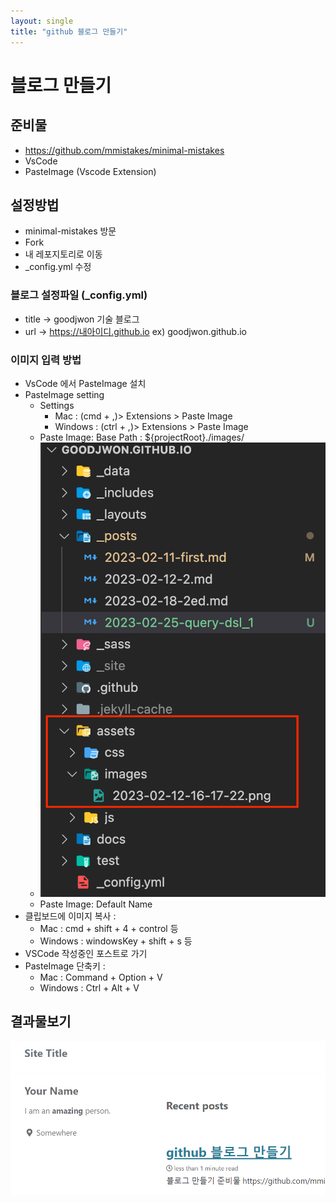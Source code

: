 ```yaml
---
layout: single
title: "github 블로그 만들기"
---
```


# 블로그 만들기 
## 준비물
- https://github.com/mmistakes/minimal-mistakes
- VsCode
- PasteImage (Vscode Extension)

## 설정방법
- minimal-mistakes 방문
- Fork
- 내 레포지토리로 이동
- _config.yml 수정


### 블로그 설정파일 (_config.yml)
- title -> goodjwon 기술 블로그
- url -> https://내아이디.github.io ex) goodjwon.github.io

### 이미지 입력 방법
- VsCode 에서 PasteImage 설치
- PasteImage setting 
  - Settings 
    - Mac : (cmd + ,)> Extensions > Paste Image
    - Windows : (ctrl + ,)> Extensions > Paste Image
  - Paste Image: Base Path : ${projectRoot}./images/
  - ![](./images/2023-02-25-08-07-21.png)
  - Paste Image: Default Name
- 클립보드에 이미지 복사 : 
  - Mac :  cmd + shift + 4 + control 등
  - Windows : windowsKey + shift + s 등
- VSCode 작성중인 포스트로 가기
- PasteImage 단축키 : 
  - Mac : Command + Option + V
  - Windows : Ctrl + Alt + V

## 결과물보기
![](./images/2023-02-12-16-17-22.png)


